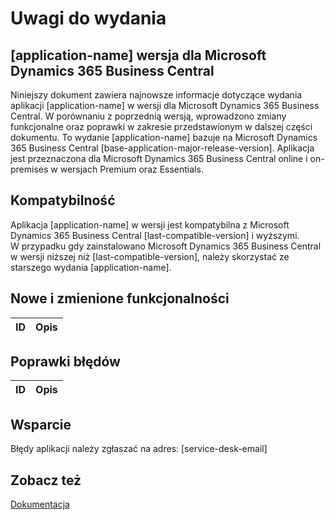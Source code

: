 <!-- Uwagi do wydania, to dokument, który należy dodawać do każdego wydania aplikacji utrzymywanych w jednym repozytorium. Głównym elementem dokumentu są listy zmian funkcjonalnych oraz poprawek dostarczanych w ramach wydania.
Szablon Uwag do wydania, należy zapisać w folderze Scripts/Resources w repozytorium aplikacji. Następnie należy uzupełnić metadane dotyczące aplikacji, czyli wszystkie wystąpienia poniższych elementów zastąpić właściwym opisem.
[application-name] - Oficjalna nazwa aplikacji
[application-docs-link] - Link do dokumentacji aplikacji (np. https://docs.it.integro.pl/pl-pl/mdms/)
[service-desk-email] - adres e-mail kolejki zgłoszeń serwisowych
[base-application-major-release] - opis wersji aplikacji na której bazuje to wydanie (np. 2020 wave 2, 2021 wave 1 itp.)
[last-compatible-version] - opis najniższej wersji, z którą aplikacja jest kompatybilna

Po uzupełnieniu wszystkich metadanych, należy cały dokument sprawdzić i w razie potrzeby skorygować.
Szablon należy traktować jako podstawę do generowania dokumentu Uwagi do wydania. Ponieważ jest on elementem repozytorium aplikacji, w przypadku dodatkowych wymagań można go zmieniać i rozszerzać.

Uwaga, szablon zawiera również tagi w formie komentarzy ( np. Version No., Tasks List End, Issues List End), których nie należy zmieniać. Tagi są wykorzystywane przez pipeline CI. W ich miejsce zostaną automatycznie wpisane np. nr wersji, lista błędów itp. -->

# Uwagi do wydania

## [application-name] wersja <!--- Version No. Start---> <!--- Version No. End---> dla Microsoft Dynamics 365 Business Central

Niniejszy dokument zawiera najnowsze informacje dotyczące wydania aplikacji [application-name] w wersji <!--- Version No. Start---> <!--- Version No. End---> dla Microsoft Dynamics 365 Business Central. W porównaniu z poprzednią wersją, wprowadzono zmiany funkcjonalne oraz poprawki w zakresie przedstawionym w dalszej części dokumentu.
To wydanie [application-name] bazuje na Microsoft Dynamics 365 Business Central [base-application-major-release-version].
Aplikacja jest przeznaczona dla Microsoft Dynamics 365 Business Central online i on-premises w wersjach Premium oraz Essentials.

## Kompatybilność

Aplikacja [application-name] w wersji <!--- Version No. Start---> <!--- Version No. End---> jest kompatybilna z Microsoft Dynamics 365 Business Central  [last-compatible-version] i wyższymi.  
W przypadku gdy zainstalowano Microsoft Dynamics 365 Business Central w wersji niższej niż [last-compatible-version], należy skorzystać ze starszego wydania [application-name].

## Nowe i zmienione funkcjonalności

|ID|Opis|
|---|---|
<!--- Tasks List End --->

## Poprawki błędów

|ID|Opis|
|---|---|
<!--- Issues List End --->

## Wsparcie

Błędy aplikacji należy zgłaszać na adres: [service-desk-email]

## Zobacz też

[Dokumentacja]([application-docs-link])
